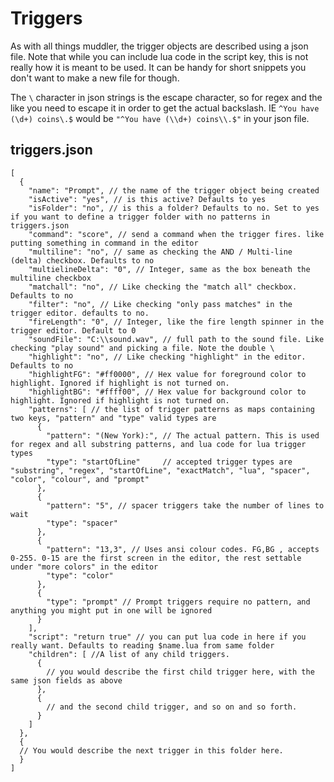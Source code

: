 # Triggers

As with all things muddler, the trigger objects are described using a json file. Note that while you can include lua code in the script key, this is not really how it is meant  to be used. It can be handy for short snippets you don't want to make a new file for though.

The `\` character in json strings is the escape character, so for regex and the like you need to escape it in order to get the actual backslash. IE `^You have (\d+) coins\.$` would be `"^You have (\\d+) coins\\.$"` in your json file.

## triggers.json

```jsonc
[
  {
    "name": "Prompt", // the name of the trigger object being created
    "isActive": "yes", // is this active? Defaults to yes
    "isFolder": "no", // is this a folder? Defaults to no. Set to yes if you want to define a trigger folder with no patterns in triggers.json
    "command": "score", // send a command when the trigger fires. like putting something in command in the editor
    "multiline": "no", // same as checking the AND / Multi-line (delta) checkbox. Defaults to no
    "multielineDelta": "0", // Integer, same as the box beneath the multiline checkbox
    "matchall": "no", // Like checking the "match all" checkbox. Defaults to no
    "filter": "no", // Like checking "only pass matches" in the trigger editor. defaults to no.
    "fireLength": "0", // Integer, like the fire length spinner in the trigger editor. Default to 0
    "soundFile": "C:\\sound.wav", // full path to the sound file. Like checking "play sound" and picking a file. Note the double \
    "highlight": "no", // Like checking "highlight" in the editor. Defaults to no
    "highlightFG": "#ff0000", // Hex value for foreground color to highlight. Ignored if highlight is not turned on. 
    "highlightBG": "#ffff00", // Hex value for background color to highlight. Ignored if highlight is not turned on.
    "patterns": [ // the list of trigger patterns as maps containing two keys, "pattern" and "type" valid types are
      {
        "pattern": "(New York):", // The actual pattern. This is used for regex and all substring patterns, and lua code for lua trigger types
        "type": "startOfLine"     // accepted trigger types are "substring", "regex", "startOfLine", "exactMatch", "lua", "spacer", "color", "colour", and "prompt"
      },
      {
        "pattern": "5", // spacer triggers take the number of lines to wait
        "type": "spacer"
      },
      {
        "pattern": "13,3", // Uses ansi colour codes. FG,BG , accepts 0-255. 0-15 are the first screen in the editor, the rest settable under "more colors" in the editor
        "type": "color"
      },
      {
        "type": "prompt" // Prompt triggers require no pattern, and anything you might put in one will be ignored
      }
    ],
    "script": "return true" // you can put lua code in here if you really want. Defaults to reading $name.lua from same folder
    "children": [ //A list of any child triggers. 
      {
        // you would describe the first child trigger here, with the same json fields as above
      }, 
      {
        // and the second child trigger, and so on and so forth.
      }
    ]
  },
  {
  // You would describe the next trigger in this folder here.
  }
]
```
